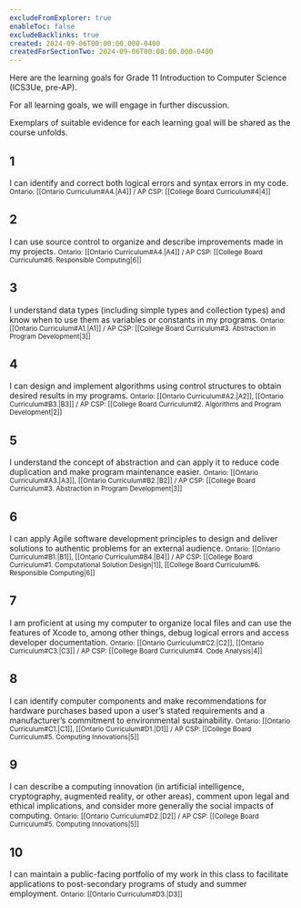 ```yaml
---
excludeFromExplorer: true
enableToc: false
excludeBacklinks: true
created: 2024-09-06T00:00:00.000-0400
createdForSectionTwo: 2024-09-06T00:00:00.000-0400
---
```


Here are the learning goals for Grade 11 Introduction to Computer Science (ICS3Ue, pre-AP).

For all learning goals, we will engage in further discussion.

Exemplars of suitable evidence for each learning goal will be shared as the course unfolds.

## 1

I can identify and correct both logical errors and syntax errors in my code.
<small>Ontario: [[Ontario Curriculum#A4.|A4]] / AP CSP: [[College Board Curriculum#4|4]]</small>

## 2

I can use source control to organize and describe improvements made in my projects.
<small>Ontario: [[Ontario Curriculum#A4.|A4]] / AP CSP: [[College Board Curriculum#6. Responsible Computing|6]]</small>

## 3

I understand data types (including simple types and collection types) and know when to use them as variables or constants in my programs.
<small>Ontario: [[Ontario Curriculum#A1.|A1]] / AP CSP: [[College Board Curriculum#3. Abstraction in Program Development|3]]</small>

## 4

I can design and implement algorithms using control structures to obtain desired results in my programs.
<small>Ontario: [[Ontario Curriculum#A2.|A2]], [[Ontario Curriculum#B3.|B3]] / AP CSP: [[College Board Curriculum#2. Algorithms and Program Development|2]]</small>

## 5

I understand the concept of abstraction and can apply it to reduce code duplication and make program maintenance easier.
<small>Ontario: [[Ontario Curriculum#A3.|A3]], [[Ontario Curriculum#B2.|B2]] / AP CSP: [[College Board Curriculum#3. Abstraction in Program Development|3]]</small>

## 6

I can apply Agile software development principles to design and deliver solutions to authentic problems for an external audience.
<small>Ontario: [[Ontario Curriculum#B1.|B1]], [[Ontario Curriculum#B4.|B4]] / AP CSP: [[College Board Curriculum#1. Computational Solution Design|1]], [[College Board Curriculum#6. Responsible Computing|6]]</small>

## 7

I am proficient at using my computer to organize local files and can use the features of Xcode to, among other things, debug logical errors and access developer documentation.
<small>Ontario: [[Ontario Curriculum#C2.|C2]],  [[Ontario Curriculum#C3.|C3]] / AP CSP: [[College Board Curriculum#4. Code Analysis|4]]</small>

## 8

I can identify computer components and make recommendations for hardware purchases based upon a user’s stated requirements and a manufacturer’s commitment to environmental sustainability.
<small>Ontario: [[Ontario Curriculum#C1.|C1]], [[Ontario Curriculum#D1.|D1]] / AP CSP: [[College Board Curriculum#5. Computing Innovations|5]]</small>

## 9

I can describe a computing innovation (in artificial intelligence, cryptography, augmented reality, or other areas), comment upon legal and ethical implications, and consider more generally the social impacts of computing.
<small>Ontario: [[Ontario Curriculum#D2.|D2]] / AP CSP: [[College Board Curriculum#5. Computing Innovations|5]]</small>

## 10

I can maintain a public-facing portfolio of my work in this class to facilitate applications to post-secondary programs of study and summer employment.
<small>Ontario: [[Ontario Curriculum#D3.|D3]]</small>

